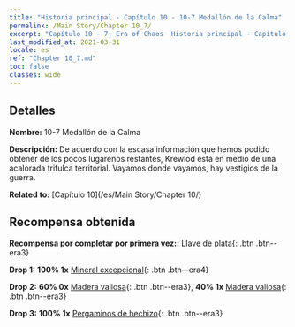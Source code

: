 ```yaml
---
title: "Historia principal - Capítulo 10 - 10-7 Medallón de la Calma"
permalink: /Main Story/Chapter 10_7/
excerpt: "Capítulo 10 - 7. Era of Chaos  Historia principal - Capítulo 10_7. 10-7 Medallón de la Calma"
last_modified_at: 2021-03-31
locale: es
ref: "Chapter 10_7.md"
toc: false
classes: wide
---
```


## Detalles

 **Nombre:** 10-7 Medallón de la Calma

 **Descripción:** De acuerdo con la escasa información que hemos podido obtener de los pocos lugareños restantes, Krewlod está en medio de una acalorada trifulca territorial. Vayamos donde vayamos, hay vestigios de la guerra.

 **Related to:** [Capítulo 10](/es/Main Story/Chapter 10/)

## Recompensa obtenida

 **Recompensa por completar por primera vez::** [Llave de plata](/es/Items/con_693/){: .btn .btn--era3}

 **Drop 1:** **100% 1x** [Mineral excepcional](/es/Items/mat_33/){: .btn .btn--era4}

 **Drop 2:** **60% 0x** [Madera valiosa](/es/Items/mat_27/){: .btn .btn--era3}, **40% 1x** [Madera valiosa](/es/Items/mat_27/){: .btn .btn--era3}

 **Drop 3:** **100% 1x** [Pergaminos de hechizo](/es/Items/con_694/){: .btn .btn--era3}

